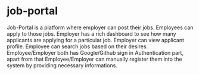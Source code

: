 # job-portal

Job-Portal is a platform where employer can post their jobs.
Employees can apply to those jobs. Employer has a rich dashboard to see how many applicants
are applying for a particular job. Employer can view applicant profile. Employee can search jobs based on their desires.
Employee/Employer both has Google/Github sign in Authentication part, apart from that Employee/Employer can manually register them into the
system by providing necessary informations.      
